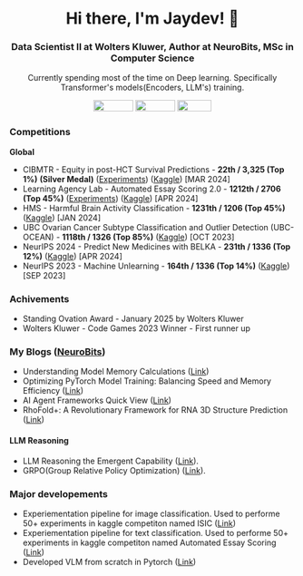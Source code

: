 <h1 align="center">Hi there, I'm Jaydev! 👋</h1>
<h3 align="center">Data Scientist II at Wolters Kluwer, Author at NeuroBits, MSc in Computer Science</h3>

<p align="center">Currently spending most of the time on Deep learning. Specifically Transformer's models(Encoders, LLM's) training.</p>

<p align="center">
<a href="https://github.com/jaytonde"></a>
<a href="https://x.com/JaydevTonde"><img src="https://img.shields.io/badge/Twitter-%231DA1F2.svg?style=for-the-badge&logo=Twitter&logoColor=white" width="70" height="20" /></a>
<a href="https://www.linkedin.com/in/jaydevtonde"><img src="https://img.shields.io/badge/linkedin-%230077B5.svg?style=for-the-badge&logo=linkedin&logoColor=white" width="70" height="20" /></a>
<a href="https://www.kaggle.com/jaytonde"><img src="https://img.shields.io/badge/Kaggle-035a7d?style=for-the-badge&logo=kaggle&logoColor=white" width="60" height="20" /></a>
<br>
</p>

### Competitions
**Global**
- CIBMTR - Equity in post-HCT Survival Predictions - **22th / 3,325 (Top 1\%)** **(Silver Medal)** ([Experiments](https://wandb.ai/jaytonde05/AES/reports/Learning-Agency-Lab-Automated-Essay-Scoring-2-0--Vmlldzo4OTEyNDg5)) ([Kaggle](https://www.kaggle.com/competitions/equity-post-HCT-survival-predictions)) [MAR 2024]
- Learning Agency Lab - Automated Essay Scoring 2.0 - **1212th / 2706 (Top 45\%)** ([Experiments](https://wandb.ai/jaytonde05/AES/reports/Learning-Agency-Lab-Automated-Essay-Scoring-2-0--Vmlldzo4OTEyNDg5)) ([Kaggle](https://www.kaggle.com/competitions/learning-agency-lab-automated-essay-scoring-2))  [APR 2024]
- HMS - Harmful Brain Activity Classification - **1231th / 1206 (Top 45\%)**  ([Kaggle](https://www.kaggle.com/competitions/hms-harmful-brain-activity-classification))  [JAN 2024]
- UBC Ovarian Cancer Subtype Classification and Outlier Detection (UBC-OCEAN) - **1118th / 1326 (Top 85\%)**  ([Kaggle](https://www.kaggle.com/competitions/UBC-OCEAN))  [OCT 2023]
- NeurIPS 2024 - Predict New Medicines with BELKA - **231th / 1336 (Top 12\%)**  ([Kaggle](https://www.kaggle.com/competitions/leash-BELKA))  [APR 2024]
- NeurIPS 2023 - Machine Unlearning - **164th / 1336 (Top 14\%)**  ([Kaggle](https://www.kaggle.com/competitions/neurips-2023-machine-unlearning))  [SEP 2023]

### Achivements
- Standing Ovation Award - January 2025 by Wolters Kluwer
- Wolters Kluwer - Code Games 2023 Winner - First runner up  
  
### My Blogs ([NeuroBits](https://substack.com/@jaydevtonde))
- Understanding Model Memory Calculations  ([Link](https://jaydevtonde.substack.com/p/understanding-model-memory-calculations))
- Optimizing PyTorch Model Training: Balancing Speed and Memory Efficiency  ([Link](https://jaydevtonde.substack.com/p/optimizing-pytorch-model-training))
- AI Agent Frameworks Quick View  ([Link](https://jaydevtonde.substack.com/p/ai-agents-frameworks?r=1tjy7m))
- RhoFold+: A Revolutionary Framework for RNA 3D Structure Prediction  ([Link](https://jaydevtonde.substack.com/p/rhofold-a-revolutionary-framework))

#### LLM Reasoning 
- LLM Reasoning the Emergent Capability ([Link](https://jaydevtonde.substack.com/p/llm-reasoning-the-emergent-capability)).
- GRPO(Group Relative Policy Optimization) ([Link](https://jaydevtonde.substack.com/p/grpogroup-relative-policy-optimization)).
  
### Major developements
- Experiementation pipeline for image classification. Used to performe 50+ experiments in kaggle competiton named ISIC ([Link](https://github.com/jaytonde/Kaggle-ISIC-2024))
- Experiementation pipeline for text classification. Used to performe 50+ experiments in kaggle competiton named Automated Essay Scoring  ([Link](https://github.com/jaytonde/Kaggle-AES-2024))
- Developed VLM from scratch in Pytorch  ([Link](https://github.com/jaytonde/vlm-from-scratch))

